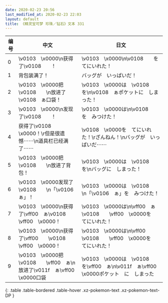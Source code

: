 ```yaml
---
date: 2020-02-23 20:56
last_modified_at: 2020-02-23 22:03
layout: default
title: 《精灵宝可梦 珍珠／钻石》文本 331
---
```

| 编号 | 中文 | 日文 |
| ---- | ---- | ---- |
| 0 | \v0103　\x0000\n获得了\v0108　　！ | \v0103　\x0000\n\v0108　　を　てにいれた！ |
| 1 | 背包装满了！ | バッグが　いっぱいだ！ |
| 2 | \v0103　\x0000把\v0108　　\n放进了\v0108　ぁ口袋！ | \v0103　\x0000は　\v0108　　を\n\v0108　ぁポケットに　しまった！ |
| 3 | \v0103　\x0000\n发现了\v0108　　！ | \v0103　\x0000は\n\v0108　　を　みつけた！ |
| 4 | 获得了\v0108　\x0000！\r但是很遗憾⋯⋯\n道具栏已经满了⋯⋯ | \v0108　\x0000を　てにいれた！\rざんねん！\nバッグが　いっぱいだ⋯⋯ |
| 5 | \v0103　\x0000把\v0108　　\n放进了背包！ | \v0103　\x0000は　\v0108　　を\nバッグに　しまった！ |
| 6 | \v0103　\x0000发现了\v0108　　\n「\v0106　ぁ」！ | \v0103　\x0000は　\v0108　　\n「\v0106　ぁ」を　みつけた！ |
| 7 | \v0103　\x0000\n获得了\vff00　ぁ\v0108　　\vff00　\x0000！ | \v0103　\x0000は\n\vff00　ぁ\v0108　　\vff00　\x0000を　てにいれた！ |
| 8 | \v0103　\x0000\n获得了\vff00　　\v0108　　\vff00　\x0000！ | \v0103　\x0000は\n\vff00　　\v0108　　\vff00　\x0000を　てにいれた！ |
| 9 | \v0103　\x0000把\v0108　　\vff00　ぁ\n放进了\v011f　ぁ\vff00　\x0000口袋 | \v0103　\x0000は　\v0108　　を\vff00　ぁ\n\v011f　ぁ\vff00　\x0000ポケット　に　しまった |
{: .table .table-bordered .table-hover .xz-pokemon-text .xz-pokemon-text-DP }